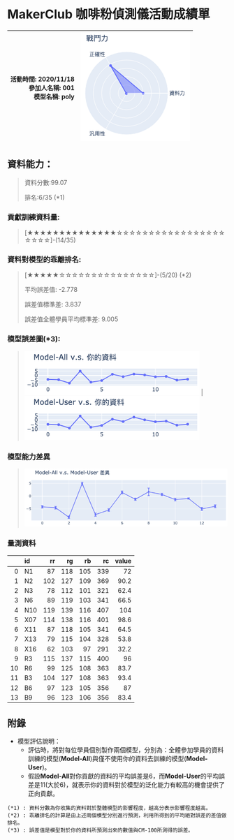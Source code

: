 # MakerClub 咖啡粉偵測儀活動成績單 
| 活動時間: 2020/11/18<br>參加人名稱: **001**<br>模型名稱: **poly** | ![](000.png) |
|-----:|-------------:|
## 資料能力：
> 資料分數:99.07
>
> 排名:6/35 (*1)
### 貢獻訓練資料量:
> 	[★★★★★★★★★★★★★★☆☆☆☆☆☆☆☆☆☆☆☆☆☆☆☆☆☆☆☆☆]-(14/35)
### 資料對模型的乖離排名:
> 	[★★★★★☆☆☆☆☆☆☆☆☆☆☆☆☆☆☆]-(5/20) (*2)
>
> 	平均誤差值: -2.778
>
> 	誤差值標準差: 3.837
>
> 	誤差值全體學員平均標準差: 9.005
### 模型誤差圖(*3):
> ![001](001.png)	|![002](002.png)
### 模型能力差異
> ![003](003.png)
### 量測資料
|    | id   |   rr |   rg |   rb |   rc |   value |
|---:|:-----|-----:|-----:|-----:|-----:|--------:|
|  0 | N1   |   87 |  118 |  105 |  339 |    72   |
|  1 | N2   |  102 |  127 |  109 |  369 |    90.2 |
|  2 | N3   |   78 |  112 |  101 |  321 |    62.4 |
|  3 | N6   |   89 |  119 |  103 |  341 |    66.5 |
|  4 | N10  |  119 |  139 |  116 |  407 |   104   |
|  5 | X07  |  114 |  138 |  116 |  401 |    98.6 |
|  6 | X11  |   87 |  118 |  105 |  341 |    64.5 |
|  7 | X13  |   79 |  115 |  104 |  328 |    53.8 |
|  8 | X16  |   62 |  103 |   97 |  291 |    32.2 |
|  9 | R3   |  115 |  137 |  115 |  400 |    96   |
| 10 | R6   |   99 |  125 |  108 |  363 |    83.7 |
| 11 | B3   |  104 |  127 |  108 |  363 |    93.4 |
| 12 | B6   |   97 |  123 |  105 |  356 |    87   |
| 13 | B9   |   96 |  123 |  106 |  356 |    83.4 |
## 附錄
* 模型評估說明：
  - 評估時，將對每位學員個別製作兩個模型，分別為：全體參加學員的資料訓練的模型(**Model-All**)與僅不使用你的資料去訓練的模型(**Model-User**)。
  - 假設**Model-All**對你貢獻的資料的平均誤差是6，而**Model-User**的平均誤差是11(大於6)，就表示你的資料對於模型的泛化能力有較高的機會提供了正向貢獻。
```
(*1) : 資料分數為你收集的資料對於整體模型的影響程度，越高分表示影響程度越高。
(*2) : 乖離排名的計算是由上述兩個模型分別進行預測，利用所得到的平均絕對誤差的差值做排名。
(*3) : 誤差值是模型對於你的資料所預測出來的數值與CM-100所測得的誤差。
```
